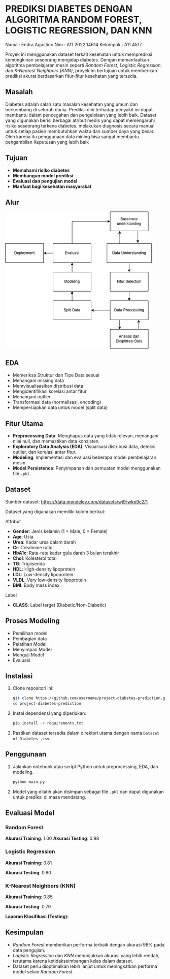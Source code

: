 # PREDIKSI DIABETES DENGAN ALGORITMA RANDOM FOREST, LOGISTIC REGRESSION, DAN KNN

Nama : Endra Agustino
Nim  : A11.2022.14614
Kelompok : A11.4517

Proyek ini menggunakan dataset terkait kesehatan untuk memprediksi kemungkinan seseorang mengidap diabetes. Dengan memanfaatkan algoritma pembelajaran mesin seperti *Random Forest*, *Logistic Regression*, dan *K-Nearest Neighbors (KNN)*, proyek ini bertujuan untuk memberikan prediksi akurat berdasarkan fitur-fitur kesehatan yang tersedia.

## Masalah
Diabetes adalah salah satu masalah kesehatan yang umum dan berkembang di seluruh dunia. Prediksi dini terhadap penyakit ini dapat membantu dalam pencegahan dan pengelolaan yang lebih baik. Dataset yang digunakan berisi berbagai atribut medis yang dapat memengaruhi risiko seseorang terkena diabetes. melakukan diagnosis secara manual untuk setiap pasien membutuhkan waktu dan sumber daya yang besar. Oleh karena itu penggunaan data mining bisa sangat membantu pengambilan Keputusan yang lebih baik

## Tujuan
- **Memahami risiko diabetes**
- **Membangun model prediksi**
- **Evaluasi dan pengujian model**
- **Manfaat bagi kesehatan masyarakat**

## Alur
![Model Performance](diagram_DM.png)


## EDA
-	Memeriksa Struktur dan Tipe Data sesuai
-	Menangani missing data
-	Memvisualisasikan distribusi data
-	Mengidentifikasi korelasi antar fitur
-	Menangani outlier
-	Transformasi data (normalisasi, encoding)
-	Mempersiapkan data untuk model (split data)


## Fitur Utama

- **Preprocessing Data**: Menghapus data yang tidak relevan, menangani nilai null, dan memastikan data konsisten.
- **Exploratory Data Analysis (EDA)**: Visualisasi distribusi data, deteksi outlier, dan korelasi antar fitur.
- **Modeling**: Implementasi dan evaluasi beberapa model pembelajaran mesin.
- **Model Persistence**: Penyimpanan dan pemuatan model menggunakan file `.pkl`.

## Dataset

Sumber dataset:
https://data.mendeley.com/datasets/wj9rwkp9c2/1

Dataset yang digunakan memiliki kolom berikut:

Attribut
- **Gender**: Jenis kelamin (1 = Male, 0 = Female)
- **Age**: Usia
- **Urea**: Kadar urea dalam darah
- **Cr**: Creatinine ratio
- **HbA1c**: Rata-rata kadar gula darah 3 bulan terakhir
- **Chol**: Kolesterol total
- **TG**: Trigliserida
- **HDL**: High-density lipoprotein
- **LDL**: Low-density lipoprotein
- **VLDL**: Very low-density lipoprotein
- **BMI**: Body mass index

Label
- **CLASS**: Label target (Diabetic/Non-Diabetic)


## Proses Modeling
-	Pemilihan model
-	Pembagian data
-	Pelatihan Model
-	Menyimpan Model
-	Menguji Model
-	Evaluasi

## Instalasi

1. Clone repositori ini:

   ```bash
   git clone https://github.com/username/project-diabetes-prediction.git
   cd project-diabetes-prediction
   ```

2. Instal dependensi yang diperlukan:

   ```bash
   pip install -r requirements.txt
   ```

3. Pastikan dataset tersedia dalam direktori utama dengan nama `Dataset of Diabetes .csv`.

## Penggunaan

1. Jalankan notebook atau script Python untuk preprocessing, EDA, dan modeling.

   ```bash
   python main.py
   ```

2. Model yang dilatih akan disimpan sebagai file `.pkl` dan dapat digunakan untuk prediksi di masa mendatang.

## Evaluasi Model

### Random Forest

**Akurasi Training**: 1.00
**Akurasi Testing**: 0.98


### Logistic Regression

**Akurasi Training**: 0.81

**Akurasi Testing**: 0.80



### K-Nearest Neighbors (KNN)

**Akurasi Training**: 0.85

**Akurasi Testing**: 0.79

**Laporan Klasifikasi (Testing):**


## Kesimpulan

- *Random Forest* memberikan performa terbaik dengan akurasi 98% pada data pengujian.
- *Logistic Regression* dan *KNN* menunjukkan akurasi yang lebih rendah, terutama karena ketidakseimbangan kelas dalam dataset.
- Dataset perlu dioptimalkan lebih lanjut untuk meningkatkan performa model selain *Random Forest*.

